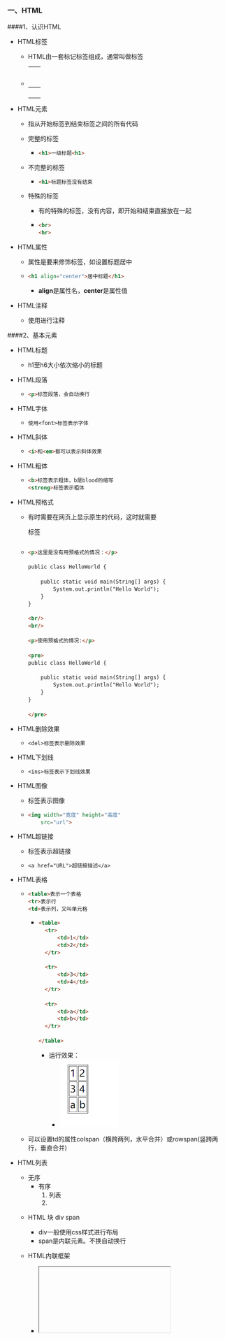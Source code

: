 ### 一、HTML

####1、认识HTML

- HTML标签

  - HTML由一套标记标签组成，通常叫做标签

    

  - | <p>  |  <h1>  |
    | :--: | :----: |
    | <br> | <span> |

- HTML元素

  - 指从开始标签到结束标签之间的所有代码

  - 完整的标签

    - ```html
      <h1>一级标题<h1>
      ```

  - 不完整的标签

    - ```html
      <h1>标题标签没有结束
      ```

  - 特殊的标签

    - 有的特殊的标签，没有内容，即开始和结束直接放在一起

    - ```html
      <br>
      <hr>
      ```

- HTML属性

  - 属性是要来修饰标签，如设置标题居中

  - ```html
    <h1 align="center">居中标题</h1>
    ```

    - **align**是属性名，**center**是属性值

- HTML注释

  - 使用<!--  -->进行注释

####2、基本元素

- HTML标题

  - h1至h6大小依次缩小的标题

- HTML段落

  - ```html
    <p>标签段落，会自动换行
    ```

- HTML字体

  - ```
    使用<font>标签表示字体
    ```

- HTML斜体

  - ```HTML
    <i>和<em>都可以表示斜体效果
    ```

- HTML粗体

  - ```html
    <b>标签表示粗体，b是blood的缩写
    <strong>标签表示粗体
    ```

- HTML预格式

  - 有时需要在网页上显示原生的代码，这时就需要<pre>标签

  - ```html
    <p>这里是没有用预格式的情况：</p>
    
    public class HelloWorld {
    
    	public static void main(String[] args) {
    		System.out.println("Hello World");
    	}
    }
    
    <br/>
    <br/>
    
    <p>使用预格式的情况:</p>
    
    <pre>
    public class HelloWorld {
    
    	public static void main(String[] args) {
    		System.out.println("Hello World");
    	}
    }
    
    </pre>
    
    ```

- HTML删除效果

  - ```
    <del>标签表示删除效果
    ```

- HTML下划线

  - ```
    <ins>标签表示下划线效果
    ```

- HTML图像

  - <img >标签表示图像

  - ```html
    <img width="宽度" height="高度"
    	src="url">
    ```

- HTML超链接

  - <a>标签表示超链接

  - ```
    <a href="URL">超链接描述</a>
    ```

- HTML表格

  - ```HTML
    <table>表示一个表格
    <tr>表示行
    <td>表示列，又叫单元格
    ```

    - ```html
      <table>
        <tr>
            <td>1</td>
            <td>2</td>
        </tr>
       
        <tr>
            <td>3</td>
            <td>4</td>
        </tr>
      
        <tr>
            <td>a</td>
            <td>b</td>
        </tr>
       
      </table>
      ```

      - 运行效果：
        - ![1553760159658](assets/1553760159658.png)

  - 可以设置td的属性colspan（横跨两列，水平合并）或rowspan(竖跨两行，垂直合并)

- HTML列表

  - 无序 <ul>
  - 有序 <ol>
  - 列表 <li>

- HTML 块 div span

  - div一般使用css样式进行布局
  - span是内联元素。不换自动换行

- HTML内联框架

  - **<iframe>通过内联框架可以向网页中插入网页**

  - ```html
    <iframe src="http://how2j.cn/" width="600px" height="400px">
    </iframe>
    ```

 #### 3、表单元素

- HTML文本框

- HTML密码框

- HTML表单

- HTML单选框

- HTML多选框

- HTML下拉列表

- 文本域

- HTML普通按钮

- HTML提交按钮

- HTML重置按钮

- HTML图像提交

- HTML按钮

- demo

  ```html
  
  <html>
  <head>
      <meta http-equiv="Content-Type" content="text/html; charset=GBK">
  </head>
  <body>
  
  
  <table width="100%">
      <tbody><tr>
          <td align="right"><font color="#FF0000">*</font>用户名:</td>
          <td><input type="text" size="30"> <font color="red">用户名不得小于3个字符</font></td>
      </tr>
      <tr>
          <td align="right"><font color="#FF0000">*</font>密码:</td>
          <td><input name="text" type="text" size="30"></td>
      </tr>
      <tr>
          <td align="right"><font color="#FF0000">*</font>确认密码:</td>
          <td><input name="text2" type="text" size="30"></td>
      </tr>
      <tr>
          <td align="right"><font color="#FF0000">*</font>Email:</td>
          <td><input name="text3" type="text" size="30"></td>
      </tr>
      <tr>
          <td align="right"><font color="#FF0000">*</font>真实姓名:</td>
          <td><input name="text4" type="text" size="30"></td>
      </tr>
      <tr>
          <td align="right"><font color="#FF0000">*</font>性别:</td>
          <td>
              <select>
                  <option>男</option>
                  <option>女</option>
              </select>
          </td>
      </tr>
      <tr>
          <td align="right"><font color="#FF0000">*</font>生日:</td>
          <td><select name="select">
              <option>1980</option>
              <option>1981</option>
              <option>1982</option>
              <option>1983</option>
              <option>1984</option>
              <option>1985</option>
              <option>1986</option>
              <option>1987</option>
              <option>1988</option>
              <option>1989</option>
              <option>1990</option>
              <option>1991</option>
          </select>
              <select name="select2">
                  <option>1</option>
                  <option>2</option>
                  <option>...</option>
                  <option>12</option>
              </select>
              <select name="select3">
                  <option>1</option>
                  <option>2</option>
                  <option>...</option>
                  <option>31</option>
              </select></td>
      </tr>
      <tr>
          <td align="right"><font color="#FF0000">*</font>手机:</td>
          <td><input name="text7" type="text" size="30"></td>
      </tr>
      <tr>
          <td align="right"><font color="#FF0000">*</font>居住地:</td>
          <td><select name="select4">
              <option>四川省</option>
              <option>河南省</option>
              <option>广东省</option>
              <option>河北省</option>
              <option>黑龙江省</option>
              <option>海南省</option>
              <option>安徽省</option>
              <option>内蒙古省</option>
              <option>广西省</option>
              <option>湖南省</option>
              <option>湖北省</option>
              <option>浙江省</option>
          </select>
              <select name="select5">
                  <option>成都市</option>
                  <option>重庆市</option>
                  <option>...</option>
                  <option>北京市</option>
              </select> <select name="select6">
                  <option>成华区</option>
                  <option>龙泉驿区</option>
                  <option>...</option>
                  <option>金牛区</option>
              </select> <select name="select7">
                  <option>三圣乡</option>
                  <option>星辉路</option>
                  <option>...</option>
                  <option>蜀都大道</option>
              </select></td>
      </tr>
      <tr>
          <td align="right"><font color="#FF0000">*</font>QQ:</td>
          <td><input name="text9" type="text" size="30">
              <br>
              <font size="-1" color="#0099FF">设置我的QQ在线状态</font>
          </td>
      </tr>
      </tbody></table>
  
  
  </body></html>
  ```

####4、HTMl DOM



### 二、CSS

#### 1、基础

- 语法

- 选择器
  - 元素选择器
  - id选择器"#"
  - 类选择器

- 注释

- 尺寸

- 文本

- 字体

  - 尺寸

  ```html
  <!
  <html>
  <head>
      <meta charset="UTF-8">
      <meta name="viewport"
            content="width=device-width, user-scalable=no, initial-scale=1.0, maximum-scale=1.0, minimum-scale=1.0">
      <meta http-equiv="X-UA-Compatible" content="ie=edge">
      <title>Document</title>
  </head>
  <body>
      <style>
          p.big{
              font-size: 30%;
          }
          p.small{
              font-size: 50%;
          }
          p.small2{
              font-size: 0.5em;
          }
      </style>
      <p>正常大小</p>
      <p class="big">30%px大小的文字</p>
      <p class="small">50%比例的文字</p>
      <p class="small2">0.5em 等同于50%比例的文字</p>
  </body>
  </html>
  ```

  - 风格

    ```html
    <!
    <html>
    <head>
        <meta charset="UTF-8">
        <meta name="viewport"
              content="width=device-width, user-scalable=no, initial-scale=1.0, maximum-scale=1.0, minimum-scale=1.0">
        <meta http-equiv="X-UA-Compatible" content="ie=edge">
        <title>Document</title>
    </head>
    <body>
        <style>
            p.n{
                font-style: normal;
            }
            p.i{
                font-style: italic;
            }
        </style>
        <p>标准字体</p>
        <p class="n">标准字体</p>
        <p class="i">斜体</p>
    </body>
    </html>
    ```

  - 粗细

    ```html
    <!
    <html>
    <head>
        <meta charset="UTF-8">
        <meta name="viewport"
              content="width=device-width, user-scalable=no, initial-scale=1.0, maximum-scale=1.0, minimum-scale=1.0">
        <meta http-equiv="X-UA-Compatible" content="ie=edge">
        <title>Document</title>
    </head>
    <body>
        <style>
            p.n{
                font-weight: normal;
            }
            p.i{
                font-weight: bold;
            }
        </style>
        <p>标准字体</p>
        <p class="n">标准字体</p>
        <p class="i">粗一点</p>
    </body>
    </html>
    ```

    

- 鼠标样式

  ```html
  <!
  <html>
  <head>
      <meta charset="UTF-8">
      <meta name="viewport"
            content="width=device-width, user-scalable=no, initial-scale=1.0, maximum-scale=1.0, minimum-scale=1.0">
      <meta http-equiv="X-UA-Compatible" content="ie=edge">
      <title>Document</title>
  </head>
  <body>
      <style>
          span{
              cursor: crosshair;
          }
      </style>
      <span>鼠标移动这段文字上，就看到鼠标样式变成了十字架</span>
  </body>
  </html>
  ```

- 表格

  - 表格布局

    ```html
    <!
    <html>
    <head>
        <meta charset="UTF-8">
        <meta name="viewport"
              content="width=device-width, user-scalable=no, initial-scale=1.0, maximum-scale=1.0, minimum-scale=1.0">
        <meta http-equiv="X-UA-Compatible" content="ie=edge">
        <title>Document</title>
    </head>
    <body>
        <style>
            table.t1{
                table-layout: auto;
            }
            table.t2{
                table-layout: fixed;
            }
        </style>
        <table class="t1" border="1" width="100%">
            <tr>
                <td width="10%">abcdefghijklmnopqrstuvwxyz</td>
                <td width="90%">abc</td>
            </tr>
        </table>
        <table class="t2" border="1" width="100%">
            <tr>
                <td width="50px">abcdefghijkrmnopqrstuvwxyz</td>
                <td>abc</td>
            </tr>
        </table>
    </body>
    </html>
    ```

    

  - 表格边框

    ```html
    <!
    <html>
    <head>
        <meta charset="UTF-8">
        <meta name="viewport"
              content="width=device-width, user-scalable=no, initial-scale=1.0, maximum-scale=1.0, minimum-scale=1.0">
        <meta http-equiv="X-UA-Compatible" content="ie=edge">
        <title>Document</title>
    </head>
    <body>
        <style>
            table.t1{
                border-collapse: separate;
            }
            table.t2{
                border-collapse: collapse;
            }
        </style>
        <table class="t1" border="1" width="200px">
            <tr>
                <td width="50%">边框分离</td>
                <td width="50%">边框分离</td>
            </tr>
        </table>
        <table class="t2" border="1" width="200px">
            <tr>
                <td width="50%">边框合并</td>
                <td width="50%">边框合并</td>
            </tr>
        </table>
    </body>
    </html>
    ```

- 边框

  - 边框风格

  ```html
  <!
  <html>
  <head>
      <meta charset="UTF-8">
      <meta name="viewport"
            content="width=device-width, user-scalable=no, initial-scale=1.0, maximum-scale=1.0, minimum-scale=1.0">
      <meta http-equiv="X-UA-Compatible" content="ie=edge">
      <title>Document</title>
  </head>
  <body>
      <style>
          .solid{
              border-style: solid;
          }
          .dotted{
              border-style: dotted;
          }
          .dashed{
              border-style: dashed;
          }
          .double{
              border-style: double;
          }
      </style>
      <div>默认无边框</div><br/>
      <div class="solid">实线边框</div><br/>
      <div class="dashed">点状边框</div><br/>
      <div class="double">双实线边框</div><br/>
  </body>
  </html>
  ```

  - 边框颜色

    ```html
    <!
    <html>
    <head>
        <meta charset="UTF-8">
        <meta name="viewport"
              content="width=device-width, user-scalable=no, initial-scale=1.0, maximum-scale=1.0, minimum-scale=1.0">
        <meta http-equiv="X-UA-Compatible" content="ie=edge">
        <title>Document</title>
    </head>
    <body>
        <style>
            .red {
                border-style: solid;
                border-color: red;
            }
    
        </style>
        <div>默认无边框div</div><br/>
        <div class="red">实线边框</div><br/>
    </body>
    </html>
    ```

    

- 外边框

- 边框模型

- 超链状态

- 隐藏

- css文件

- 优先级

![CSS基础](assets/CSS基础.png)

####2、布局

- 绝对定位
- 相对定位
- 浮动
- 显示方式
- 水平居中
- 左侧固定
- 垂直居中
- 左右固定
- 贴在下方
- 块间空格

![CSS布局](assets/CSS布局.png)

- 练习

  ```html
  <html>
  <head>
      <meta http-equiv="Content-Type" content="text/html; charset=GB2312">
  </head>
  
  <style>
      body{
          font-family:"宋体";
          font-size:13px;
          color:#666666;
          width:643px;
      }
  
      .bold{
          font-weight:bold;
      }
  
      div.topdiv{
          border-bottom-style:solid;
          border-bottom-color:silver;
          border-bottom-width:1px;
          padding-bottom:10px;
          margin-bottom:15px;
      }
      .floatright{
          float:right;
      }
  
      .floatleft{
          float:left;
      }
  
      .show{
          border:1px solid red;
      }
  
      div1{
          border:1px solid green;
      }
  
      a{
          text-decoration: none;
          color:#336699;
      }
      .text{
          color:#333;
      }
  
      div#thirdDiv span{
          color:darkgray;
      }
  
      div.clearLeft{
          clear:left;
      }
  
  </style>
  
  <body>
  <div class="topdiv">
      <img style="margin-right:5px" src="image/1.png">
      <span class="bold">最新动态</span>
      <span  class="floatright" >设置</span>
      <img  style="margin-right:5px" class="floatright" src="image/2.png">
  </div>
  
  
  <div id="left" class="floatleft" style="margin-right:15px">
      <img src="image/4.png"/> <br>
      <br>
      <span style="background-image:url(image/5.png); padding:5px">6551</span>
  </div>
  
  <div id="right" class="floatleft show1">
      <div style="margin-bottom:5px">
          <span>热门回答，来自 机械</span>
          <a href="#">关注话题</a>
          <img src="image/3.png" class="floatright">
      </div>
      <a class="bold">人类史上令人叹为观止的极限精度制造成果有哪些？</a>
      <p class="text"><strong>Vincent Fu</strong>, Materials Science, PhD</p>
      <img class="floatleft" src="image/6.png"/>
      <div  class="floatleft text" style="line-height:170%;margin-left:15px;width:367px">
  
      说到精度，就不得不提在材料学中最重要的一个方面：表征。要项研究一种材料性能，握在手里把玩时远远不够的，就算你拿出放大镜离近了看，也只能看到表面的一些坑坑洼洼，
      而为了知晓一种材料的纤维结构，科学家至少要下到纳米级（放大千倍），如果要获得更深...
  
      <a href="">显示全部 </a>
      <br>
      &nbsp;
  </div>
  
  <div id="thirdDiv">
      <img src="image/7.png">
      <span>关注问题</span>
      <img src="image/8.png">
      <span>867条评论</span>
      <img src="image/9.png">
      <span>作者保留权利</span>
  </div>
  </div>
  <div class="clearLeft" >
  </div>
  <div id="bottom" style="margin-top:20px;border-top-style:solid;border-top-width:1px;border-top-color:#ddd">
  </div>
  
  
  </body>
  </html>
  ```

  

### 三、JavaScript

#### 1、语言基础

- script标签
- 注释
- 变量
- 调试方法
- 基本数据类型
- 函数
- 作用域
- 事件
- 算数运行符
- 逻辑运算符
- 条件运算符
- 条件语句
- 循环语句
- 错误处理

#### 2、对象

- 数字
- 字符串
- 数组
- 日期
- Math
- 自定义对象

#### 3、BOM（Browser Object Model）

- Window
- Navigator
- Screen
- History
- Location
- 弹出框
- 计时器

